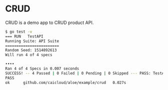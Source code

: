 # CRUD

CRUD is a demo app to CRUD product API.

```sh
$ go test -v
=== RUN   TestAPI
Running Suite: API Suite
========================
Random Seed: 1514892613
Will run 4 of 4 specs

••••
Ran 4 of 4 Specs in 0.007 seconds
SUCCESS! -- 4 Passed | 0 Failed | 0 Pending | 0 Skipped --- PASS: TestAPI (0.01s)
PASS
ok  	github.com/caicloud/aloe/example/crud	0.027s
```
